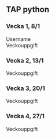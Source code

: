 ## TAP python

### Vecka 1, 8/1
Username  
Veckouppgift


### Vecka 2, 13/1
Veckouppgift


### Vecka 3, 20/1
Veckouppgift

### Vecka 4, 27/1
Veckouppgift

